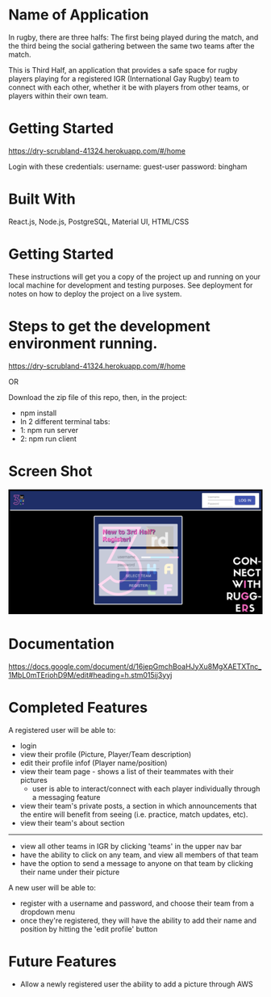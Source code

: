 # Name of Application
In rugby, there are three halfs: The first being played during the match, and the third being the social gathering between the same two teams after the match. 

This is Third Half, an application that provides a safe space for rugby players playing for a registered IGR (International Gay Rugby) team to connect with each other, whether it be with players from other teams, or players within their own team. 

# Getting Started
https://dry-scrubland-41324.herokuapp.com/#/home

Login with these credentials: 
username: guest-user
password: bingham

# Built With
React.js, Node.js, PostgreSQL, Material UI, HTML/CSS 

# Getting Started
These instructions will get you a copy of the project up and running on your local machine for development and testing purposes. See deployment for notes on how to deploy the project on a live system. 

# Steps to get the development environment running.

https://dry-scrubland-41324.herokuapp.com/#/home

OR 

Download the zip file of this repo, then, in the project:
- npm install
- In 2 different terminal tabs:
-   1: npm run server
-   2: npm run client

# Screen Shot

![screenshot](public/images/3rdHalfScreenshot.png)

# Documentation

https://docs.google.com/document/d/16jepGmchBoaHJyXu8MgXAETXTnc_1MbL0mTEriohD9M/edit#heading=h.stm015ij3yyj

# Completed Features

A registered user will be able to: 
- login 
- view their profile (Picture, Player/Team description)
- edit their profile infof (Player name/position)
- view their team page - shows a list of their teammates with their pictures
    - user is able to interact/connect with each player individually through a messaging feature 
- view their team's private posts, a section in which announcements that the entire will benefit from seeing (i.e. practice, match updates, etc). 
- view their team's about section 
--------
- view all other teams in IGR by clicking 'teams' in the upper nav bar 
- have the ability to click on any team, and view all members of that team
- have the option to send a message to anyone on that team by clicking their name under their picture 

A new user will be able to: 
- register with a username and password, and choose their team from a dropdown menu 
- once they're registered, they will have the ability to add their name and position by hitting the 'edit profile' button

# Future Features 

- Allow a newly registered user the ability to add a picture through AWS 